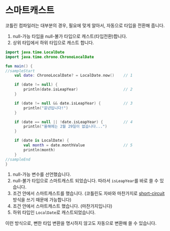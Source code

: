 # 스마트캐스트

코틀린 컴파일러는 대부분의 경우, 필요에 맞게 알아서, 자동으로 타입을 전환해 줍니다.

1. null-가능 타입을 null-불가 타입으로 캐스트(타입전환)합니다.
2. 상위 타입에서 하위 타입으로 캐스트 합니다.

```kotlin
import java.time.LocalDate
import java.time.chrono.ChronoLocalDate

fun main() {
//sampleStart
    val date: ChronoLocalDate? = LocalDate.now()    // 1

    if (date != null) {
        println(date.isLeapYear)                    // 2
    }

    if (date != null && date.isLeapYear) {          // 3
        println("윤년입니다!")
    }

    if (date == null || !date.isLeapYear) {         // 4
        println("올해에는 2월 29일이 없습니다...")
    }

    if (date is LocalDate) {
        val month = date.monthValue                 // 5
        println(month)
    }
//sampleEnd
}

```

1. null-가능 변수를 선언했습니다.
2. null-불가 타입으로 스마트캐스트 되었습니다. 따라서 `isLeapYear`를 바로 쓸 수 있습니다.
3. 조건 안에서 스마트캐스트를 했습니다. (코틀린도 자바와 마찬가지로 [short-circuit](https://en.wikipedia.org/wiki/Short-circuit_evaluation)방식을 쓰기 때문에 가능합니다)
4. 조건 안에서 스마트캐스트 했습니다. (마찬가지입니다)
5. 하위 타입인 `LocalDate`로 캐스트되었습니다.

이런 방식으로, 뻔한 타입 변환을 명시하지 않고도 자동으로 변환해 쓸 수 있습니다.